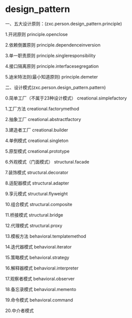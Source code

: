 # design_pattern


一、五大设计原则：(zxc.person.design_pattern.principle)

1.开闭原则
principle.openclose

2.依赖倒置原则
principle.dependenceinversion

3.单一职责原则
principle.singleresponsibility

4.接口隔离原则
principle.interfacesegregation

5.迪米特法则(最小知道原则)
principle.demeter

二、设计模式(zxc.person.design_pattern.pattern)

0.简单工厂（不属于23种设计模式）
creational.simplefactory

1.工厂方法
creational.factorymethod

2.抽象工厂
creational.abstractfactory

3.建造者工厂
creational.builder

4.单例模式
creational.singleton

5.原型模式
creational.prototype

6.外观模式（门面模式）
structural.facade

7.装饰模式
structural.decorator

8.适配器模式
structural.adapter

9.享元模式
structural.flyweight

10.组合模式
structural.composite

11.桥接模式
structural.bridge

12.代理模式
structural.proxy

13.模板方法
behavioral.templatemethod

14.迭代器模式
behavioral.iterator

15.策略模式
behavioral.strategy

16.解释器模式
behavioral.interpreter

17.观察者模式
behavioral.observer

18.备忘录模式
behavioral.memento

19.命令模式
behavioral.command

20.中介者模式